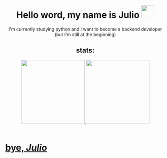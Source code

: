 <h1 align = "center"> Hello word, my name is Julio <img src="https://github.com/claytonjhamilton/claytonjhamilton/blob/main/images/waving_hand.gif" width="40px"> </h1>

<p align = "center"> I'm currently studying python and I want to become a backend developer (but I'm still at the beginning) </p>

<h2 align="center"> stats: </h2>
  <div align="center">
    <a href="https://github.com/benccalcyxzfi">
    <img height="200em" src="https://github-readme-stats.vercel.app/api?username=Julio-Moreira&show_icons=true&theme=dracula&include_all_commits=true&count_private=true&cache_seconds=2000"/>
    <img height="200em" src="https://github-readme-stats.vercel.app/api/top-langs/?username=Julio-Moreira&layout=compact&langs_count=7&theme=dracula&cache_seconds=2000"/>
  </div>
<br>
<h1>bye, <em>Julio</em></h1>
